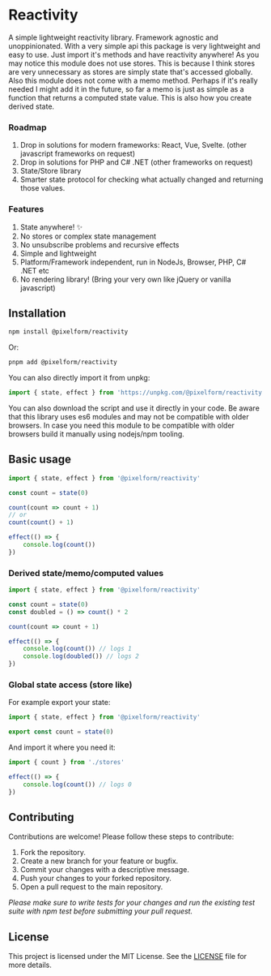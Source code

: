 # Reactivity

A simple lightweight reactivity library. Framework agnostic and unoppinionated.
With a very simple api this package is very lightweight and easy to use.
Just import it's methods and have reactivity anywhere! As you may notice this module does not use stores. This is because I think stores are very unnecessary as stores are simply state that's accessed globally. Also this module
does not come with a memo method. Perhaps if it's really needed I might add it in the future, so far a memo is just as simple as a function that returns a computed state value. This is also how you create derived state.

### Roadmap

1. Drop in solutions for modern frameworks: React, Vue, Svelte. (other javascript frameworks on request)
2. Drop in solutions for PHP and C# .NET (other frameworks on request)
3. State/Store library
5. Smarter state protocol for checking what actually changed and returning those values.

### Features

1. State anywhere! ✨
2. No stores or complex state management
3. No unsubscribe problems and recursive effects
4. Simple and lightweight
5. Platform/Framework independent, run in NodeJs, Browser, PHP, C# .NET etc
6. No rendering library! (Bring your very own like jQuery or vanilla javascript)

## Installation

```sh
npm install @pixelform/reactivity
```

Or:

```sh
pnpm add @pixelform/reactivity
```

You can also directly import it from unpkg:
```javascript
import { state, effect } from 'https://unpkg.com/@pixelform/reactivity'
```

You can also download the script and use it directly in your code.
Be aware that this library uses es6 modules and may not be compatible with older browsers.
In case you need this module to be compatible with older browsers build it manually using nodejs/npm tooling.

## Basic usage

```javascript
import { state, effect } from '@pixelform/reactivity'

const count = state(0)

count(count => count + 1)
// or
count(count() + 1)

effect(() => {
    console.log(count())
})
```

### Derived state/memo/computed values

```javascript
import { state, effect } from '@pixelform/reactivity'

const count = state(0)
const doubled = () => count() * 2

count(count => count + 1)

effect(() => {
    console.log(count()) // logs 1
    console.log(doubled()) // logs 2
})
```

### Global state access (store like)

For example export your state:

```javascript
import { state, effect } from '@pixelform/reactivity'

export const count = state(0)
```

And import it where you need it:

```javascript
import { count } from './stores'

effect(() => {
    console.log(count()) // logs 0
})
```

## Contributing

Contributions are welcome! Please follow these steps to contribute:

1. Fork the repository.
2. Create a new branch for your feature or bugfix.
3. Commit your changes with a descriptive message.
4. Push your changes to your forked repository.
5. Open a pull request to the main repository.

_Please make sure to write tests for your changes and run the existing test suite with npm test before submitting your pull request._

## License

This project is licensed under the MIT License.
See the [LICENSE](https://github.com/PixelForm/hybrid/blob/main/LICENSE.md) file for more details.
